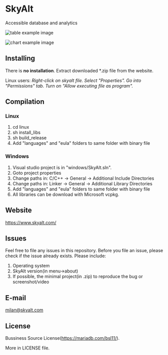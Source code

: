 # SkyAlt
Accessible database and analytics

![table example image](https://skyalt.com/screens/table.png)

![chart example image](https://skyalt.com/screens/chart.png)


## Installing
There is **no installation**. Extract downloaded *.zip file from the website.

Linux users: *Right-click on skyalt file. Select "Properties". Go into "Permissions" tab. Turn on "Allow executing file as program".*

## Compilation

### Linux
1. cd linux
2. sh install_libs
3. sh build_release
4. Add "languages" and "eula" folders to same folder with binary file


### Windows
1. Visual studio project is in "windows/SkyAlt.sln".
2. Goto project properties
3. Change paths in: C/C++ -> General -> Additional Include Directories
4. Change paths in: Linker -> General -> Additional Library Directories
5. Add "languages" and "eula" folders to same folder with binary file
6. All libraries can be download with Microsoft vcpkg.


## Website
https://www.skyalt.com/

## Issues
Feel free to file any issues in this repository. Before you file an issue, please check if the issue already exists. Please include:
1. Operating system
2. SkyAlt version(in menu->about)
3. If possible, the minimal project(in .zip) to reproduce the bug or screenshot/video

## E-mail
milan@skyalt.com

## License
Bussiness Source License(https://mariadb.com/bsl11/).

More in LICENSE file.
